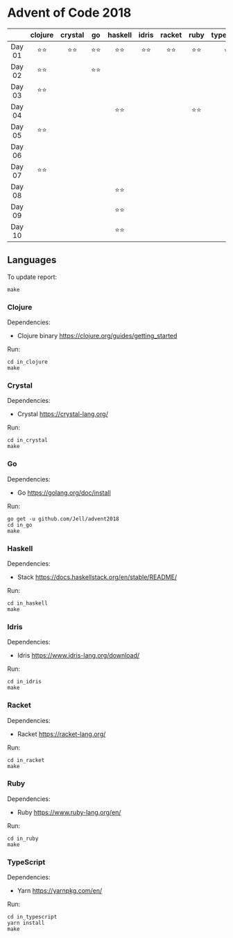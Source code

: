 # Advent of Code 2018

|          |clojure   |crystal   |go        |haskell   |idris     |racket    |ruby      |typescript|
|:---:     |:---:     |:---:     |:---:     |:---:     |:---:     |:---:     |:---:     |:---:     |
|Day 01    |⭐⭐        |⭐⭐        |⭐⭐        |⭐⭐        |⭐⭐        |⭐⭐        |⭐⭐        |⭐⭐        |
|Day 02    |⭐⭐        |          |⭐⭐        |          |          |          |          |          |
|Day 03    |⭐⭐        |          |          |          |          |          |          |          |
|Day 04    |          |          |          |⭐⭐        |          |          |⭐⭐        |          |
|Day 05    |⭐⭐        |          |          |          |          |          |          |          |
|Day 06    |          |          |          |          |          |          |          |          |
|Day 07    |⭐⭐        |          |          |          |          |          |          |          |
|Day 08    |          |          |          |⭐⭐        |          |          |          |          |
|Day 09    |          |          |          |⭐⭐        |          |          |          |          |
|Day 10    |          |          |          |⭐⭐        |          |          |          |          |

## Languages

To update report:

```
make
```

### Clojure

Dependencies:

 * Clojure binary https://clojure.org/guides/getting_started

Run:

```
cd in_clojure
make
```

### Crystal

Dependencies:

 * Crystal https://crystal-lang.org/

Run:

```
cd in_crystal
make
```

### Go

Dependencies:

 * Go https://golang.org/doc/install

Run:

```
go get -u github.com/Jell/advent2018
cd in_go
make
```

### Haskell

Dependencies:

 * Stack https://docs.haskellstack.org/en/stable/README/

Run:

```
cd in_haskell
make
```

### Idris

Dependencies:

 * Idris https://www.idris-lang.org/download/

Run:

```
cd in_idris
make
```

### Racket

Dependencies:

 * Racket https://racket-lang.org/

Run:

```
cd in_racket
make
```

### Ruby

Dependencies:

 * Ruby https://www.ruby-lang.org/en/

Run:

```
cd in_ruby
make
```

### TypeScript

Dependencies:

 * Yarn https://yarnpkg.com/en/

Run:

```
cd in_typescript
yarn install
make
```
